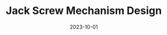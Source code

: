 ---
title: Jack Screw Mechanism Design
description: Design and Modeling of a 2-Ton Jack Screw Mechanism
date: 2023-10-01
tags: [
    Mechanical Design,
    Deflection Analysis,
    Modeling
]
role: Team Leader
images: [
    [1.jpg, CAD Model of the Jack Screw Mechanism],
    [2.jpg, Construction Drawing of the Mechanism],
]
---